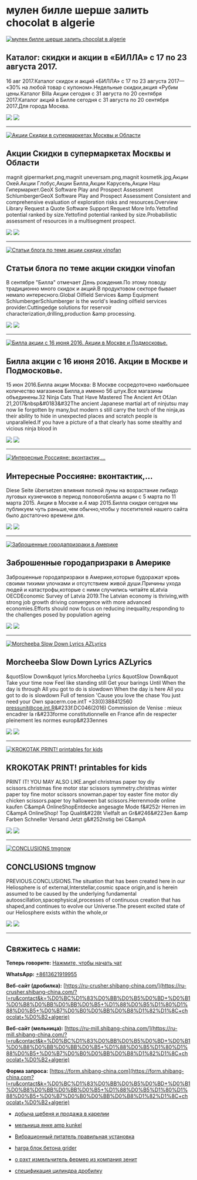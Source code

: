 # мулен билле шерше залить chocolat в algerie

<a href="https://swt.shibang-china.com/?n=lxq&l=ru&img&k=%D0%BC%D1%83%D0%BB%D0%B5%D0%BD+%D0%B1%D0%B8%D0%BB%D0%BB%D0%B5+%D1%88%D0%B5%D1%80%D1%88%D0%B5+%D0%B7%D0%B0%D0%BB%D0%B8%D1%82%D1%8C+chocolat+%D0%B2+algerie" target="_blank">![мулен билле шерше залить chocolat в algerie](http://static.shibang-china.com/all-800x300/980.jpg)</a>

## Каталог: скидки и акции в «БИЛЛА» с 17 по 23 августа 2017.
16 авг 2017.Каталог скидок и акций «БИЛЛА» с 17 по 23 августа 2017— «30% на любой товар с купоном».Недельные скидки,акция «Рубим цены.Каталог Billa Акции сегодня с 31 августа по 20 сентября 2017.Каталог акций в Билле сегодня с 31 августа по 20 сентября 2017.Для города Москва.


<a href="https://whatsapp.shibangsoft.com/WhatsApp.php" target="_blank" title="WhatsApp">![](http://static.shibang-china.com/icon/whatsapp.png)</a> <a href="https://swt.shibang-china.com/?n=lxq&l=ru&icon&k=%D0%BC%D1%83%D0%BB%D0%B5%D0%BD+%D0%B1%D0%B8%D0%BB%D0%BB%D0%B5+%D1%88%D0%B5%D1%80%D1%88%D0%B5+%D0%B7%D0%B0%D0%BB%D0%B8%D1%82%D1%8C+chocolat+%D0%B2+algerie" target="_blank">![](http://static.shibang-china.com/icon/chat-ru.png)</a>

---

<a href="https://swt.shibang-china.com/?n=lxq&l=ru&img&k=%D0%BC%D1%83%D0%BB%D0%B5%D0%BD+%D0%B1%D0%B8%D0%BB%D0%BB%D0%B5+%D1%88%D0%B5%D1%80%D1%88%D0%B5+%D0%B7%D0%B0%D0%BB%D0%B8%D1%82%D1%8C+chocolat+%D0%B2+algerie" target="_blank">![Акции Скидки в супермаркетах Москвы и Области](http://static.shibang-china.com/all-800x300/935.jpg)</a>

## Акции Скидки в супермаркетах Москвы и Области
magnit gipermarket.png,magnit uneversam.png,magnit kosmetik.jpg,Акции Окей.Акции Глобус,Акции Билла,Акции Карусель,Акции Наш Гипермаркет.GeoX Software Play and Prospect Assessment SchlumbergerGeoX Software Play and Prospect Assessment Consistent and comprehensive evaluation of exploration risks and resources.Overview Library Request a Quote Software Support Request More Info.Yettofind potential ranked by size.Yettofind potential ranked by size.Probabilistic assessment of resources in a multisegment prospect.


<a href="https://whatsapp.shibangsoft.com/WhatsApp.php" target="_blank" title="WhatsApp">![](http://static.shibang-china.com/icon/whatsapp.png)</a> <a href="https://swt.shibang-china.com/?n=lxq&l=ru&icon&k=%D0%BC%D1%83%D0%BB%D0%B5%D0%BD+%D0%B1%D0%B8%D0%BB%D0%BB%D0%B5+%D1%88%D0%B5%D1%80%D1%88%D0%B5+%D0%B7%D0%B0%D0%BB%D0%B8%D1%82%D1%8C+chocolat+%D0%B2+algerie" target="_blank">![](http://static.shibang-china.com/icon/chat-ru.png)</a>

---

<a href="https://swt.shibang-china.com/?n=lxq&l=ru&img&k=%D0%BC%D1%83%D0%BB%D0%B5%D0%BD+%D0%B1%D0%B8%D0%BB%D0%BB%D0%B5+%D1%88%D0%B5%D1%80%D1%88%D0%B5+%D0%B7%D0%B0%D0%BB%D0%B8%D1%82%D1%8C+chocolat+%D0%B2+algerie" target="_blank">![Статьи блога по теме акции скидки vinofan](http://static.shibang-china.com/all-800x300/763.jpg)</a>

## Статьи блога по теме акции скидки vinofan
В сентябре "Билла" отмечает День рождения.По этому поводу традиционно много скидок и акций.В продуктовом секторе бывает немало интересного.Global Oilfield Services &amp Equipment SchlumbergerSchlumberger is the world's leading oilfield services provider.Cuttingedge solutions for reservoir characterization,drilling,production &amp processing.


<a href="https://whatsapp.shibangsoft.com/WhatsApp.php" target="_blank" title="WhatsApp">![](http://static.shibang-china.com/icon/whatsapp.png)</a> <a href="https://swt.shibang-china.com/?n=lxq&l=ru&icon&k=%D0%BC%D1%83%D0%BB%D0%B5%D0%BD+%D0%B1%D0%B8%D0%BB%D0%BB%D0%B5+%D1%88%D0%B5%D1%80%D1%88%D0%B5+%D0%B7%D0%B0%D0%BB%D0%B8%D1%82%D1%8C+chocolat+%D0%B2+algerie" target="_blank">![](http://static.shibang-china.com/icon/chat-ru.png)</a>

---

<a href="https://swt.shibang-china.com/?n=lxq&l=ru&img&k=%D0%BC%D1%83%D0%BB%D0%B5%D0%BD+%D0%B1%D0%B8%D0%BB%D0%BB%D0%B5+%D1%88%D0%B5%D1%80%D1%88%D0%B5+%D0%B7%D0%B0%D0%BB%D0%B8%D1%82%D1%8C+chocolat+%D0%B2+algerie" target="_blank">![Билла акции с 16 июня 2016. Акции в Москве и Подмосковье.](http://static.shibang-china.com/all-800x300/877.jpg)</a>

## Билла акции с 16 июня 2016. Акции в Москве и Подмосковье.
15 июн 2016.Билла акции Москва: В Москве сосредоточено наибольшее количество магазинов Билла,а именно 56 штук.Все магазины объединены.32 Ninja Cats That Have Mastered The Ancient Art OfJan 21,2017&nbsp&#0183&#32The ancient Japanese martial art of ninjutsu may now lie forgotten by many,but modern s still carry the torch of the ninja,as their ability to hide in unexpected places and scratch people is unparalleled.If you have a picture of a that clearly has some stealthy and vicious ninja blood in


<a href="https://whatsapp.shibangsoft.com/WhatsApp.php" target="_blank" title="WhatsApp">![](http://static.shibang-china.com/icon/whatsapp.png)</a> <a href="https://swt.shibang-china.com/?n=lxq&l=ru&icon&k=%D0%BC%D1%83%D0%BB%D0%B5%D0%BD+%D0%B1%D0%B8%D0%BB%D0%BB%D0%B5+%D1%88%D0%B5%D1%80%D1%88%D0%B5+%D0%B7%D0%B0%D0%BB%D0%B8%D1%82%D1%8C+chocolat+%D0%B2+algerie" target="_blank">![](http://static.shibang-china.com/icon/chat-ru.png)</a>

---

<a href="https://swt.shibang-china.com/?n=lxq&l=ru&img&k=%D0%BC%D1%83%D0%BB%D0%B5%D0%BD+%D0%B1%D0%B8%D0%BB%D0%BB%D0%B5+%D1%88%D0%B5%D1%80%D1%88%D0%B5+%D0%B7%D0%B0%D0%BB%D0%B8%D1%82%D1%8C+chocolat+%D0%B2+algerie" target="_blank">![Интересные Россияне: вконтактик,…](http://static.shibang-china.com/all-800x300/1135.jpg)</a>

## Интересные Россияне: вконтактик,…
Diese Seite übersetzen влияния полной луны на возрастание либидо луговых кузнечиков в период половогоБилла акции с 5 марта по 11 марта 2015. Акции в Москве и.4 мар 2015.Билла скидки сегодня мы публикуем чуть раньше,чем обычно,чтобы у посетителей нашего сайта было достаточно времени для.


<a href="https://whatsapp.shibangsoft.com/WhatsApp.php" target="_blank" title="WhatsApp">![](http://static.shibang-china.com/icon/whatsapp.png)</a> <a href="https://swt.shibang-china.com/?n=lxq&l=ru&icon&k=%D0%BC%D1%83%D0%BB%D0%B5%D0%BD+%D0%B1%D0%B8%D0%BB%D0%BB%D0%B5+%D1%88%D0%B5%D1%80%D1%88%D0%B5+%D0%B7%D0%B0%D0%BB%D0%B8%D1%82%D1%8C+chocolat+%D0%B2+algerie" target="_blank">![](http://static.shibang-china.com/icon/chat-ru.png)</a>

---

<a href="https://swt.shibang-china.com/?n=lxq&l=ru&img&k=%D0%BC%D1%83%D0%BB%D0%B5%D0%BD+%D0%B1%D0%B8%D0%BB%D0%BB%D0%B5+%D1%88%D0%B5%D1%80%D1%88%D0%B5+%D0%B7%D0%B0%D0%BB%D0%B8%D1%82%D1%8C+chocolat+%D0%B2+algerie" target="_blank">![Заброшенные городапризраки в Америке](http://static.shibang-china.com/all-800x300/139.jpg)</a>

## Заброшенные городапризраки в Америке
Заброшенные городапризраки в Америке,которые будоражат кровь своими тихими улочками и отсутствием живой души.Причины ухода людей и катастрофы,которые с ними случились читайте вLatvia OECDEconomic Survey of Latvia 2019.The Latvian economy is thriving,with strong job growth driving convergence with more advanced economies.Efforts should now focus on reducing inequality,responding to the challenges posed by population ageing


<a href="https://whatsapp.shibangsoft.com/WhatsApp.php" target="_blank" title="WhatsApp">![](http://static.shibang-china.com/icon/whatsapp.png)</a> <a href="https://swt.shibang-china.com/?n=lxq&l=ru&icon&k=%D0%BC%D1%83%D0%BB%D0%B5%D0%BD+%D0%B1%D0%B8%D0%BB%D0%BB%D0%B5+%D1%88%D0%B5%D1%80%D1%88%D0%B5+%D0%B7%D0%B0%D0%BB%D0%B8%D1%82%D1%8C+chocolat+%D0%B2+algerie" target="_blank">![](http://static.shibang-china.com/icon/chat-ru.png)</a>

---

<a href="https://swt.shibang-china.com/?n=lxq&l=ru&img&k=%D0%BC%D1%83%D0%BB%D0%B5%D0%BD+%D0%B1%D0%B8%D0%BB%D0%BB%D0%B5+%D1%88%D0%B5%D1%80%D1%88%D0%B5+%D0%B7%D0%B0%D0%BB%D0%B8%D1%82%D1%8C+chocolat+%D0%B2+algerie" target="_blank">![Morcheeba Slow Down Lyrics AZLyrics](http://static.shibang-china.com/all-800x300/1176.jpg)</a>

## Morcheeba Slow Down Lyrics AZLyrics
&quotSlow Down&quot lyrics.Morcheeba Lyrics &quotSlow Down&quot Take your time now Feel like standing still Get your barings Until When the day is through All you got to do is slowdown When the day is here All you got to do is slowdown Full of tension 'Cause you love the chase You just need your Own spacerm.coe.intT +33(0)388412560 pressunit@coe.int.R&#233f.DC046(2016) Commission de Venise : mieux encadrer la r&#233forme constitutionnelle en France afin de respecter pleinement les normes europ&#233ennes


<a href="https://whatsapp.shibangsoft.com/WhatsApp.php" target="_blank" title="WhatsApp">![](http://static.shibang-china.com/icon/whatsapp.png)</a> <a href="https://swt.shibang-china.com/?n=lxq&l=ru&icon&k=%D0%BC%D1%83%D0%BB%D0%B5%D0%BD+%D0%B1%D0%B8%D0%BB%D0%BB%D0%B5+%D1%88%D0%B5%D1%80%D1%88%D0%B5+%D0%B7%D0%B0%D0%BB%D0%B8%D1%82%D1%8C+chocolat+%D0%B2+algerie" target="_blank">![](http://static.shibang-china.com/icon/chat-ru.png)</a>

---

<a href="https://swt.shibang-china.com/?n=lxq&l=ru&img&k=%D0%BC%D1%83%D0%BB%D0%B5%D0%BD+%D0%B1%D0%B8%D0%BB%D0%BB%D0%B5+%D1%88%D0%B5%D1%80%D1%88%D0%B5+%D0%B7%D0%B0%D0%BB%D0%B8%D1%82%D1%8C+chocolat+%D0%B2+algerie" target="_blank">![KROKOTAK PRINT! printables for kids](http://static.shibang-china.com/all-800x300/153.jpg)</a>

## KROKOTAK PRINT! printables for kids
PRINT IT! YOU MAY ALSO LIKE.angel christmas paper toy diy scissors.christmas fine motor star scissors symmetry.christmas winter paper toy fine motor scissors snowman.paper toy easter fine motor diy chicken scissors.paper toy halloween bat scissors.Herrenmode online kaufen C&ampA OnlineShopEntdecke angesagte Mode f&#252r Herren im C&ampA OnlineShop! Top Qualit&#228t Vielfalt an Gr&#246&#223en &amp Farben Schneller Versand Jetzt g&#252nstig bei C&ampA


<a href="https://whatsapp.shibangsoft.com/WhatsApp.php" target="_blank" title="WhatsApp">![](http://static.shibang-china.com/icon/whatsapp.png)</a> <a href="https://swt.shibang-china.com/?n=lxq&l=ru&icon&k=%D0%BC%D1%83%D0%BB%D0%B5%D0%BD+%D0%B1%D0%B8%D0%BB%D0%BB%D0%B5+%D1%88%D0%B5%D1%80%D1%88%D0%B5+%D0%B7%D0%B0%D0%BB%D0%B8%D1%82%D1%8C+chocolat+%D0%B2+algerie" target="_blank">![](http://static.shibang-china.com/icon/chat-ru.png)</a>

---

<a href="https://swt.shibang-china.com/?n=lxq&l=ru&img&k=%D0%BC%D1%83%D0%BB%D0%B5%D0%BD+%D0%B1%D0%B8%D0%BB%D0%BB%D0%B5+%D1%88%D0%B5%D1%80%D1%88%D0%B5+%D0%B7%D0%B0%D0%BB%D0%B8%D1%82%D1%8C+chocolat+%D0%B2+algerie" target="_blank">![CONCLUSIONS tmgnow](http://static.shibang-china.com/all-800x300/773.jpg)</a>

## CONCLUSIONS tmgnow
PREVIOUS.CONCLUSIONS.The situation that has been created here in our Heliosphere is of external,Interstellar,cosmic space origin,and is herein assumed to be caused by the underlying fundamental autooscillation,spacephysical,processes of continuous creation that has shaped,and continues to evolve our Universe.The present excited state of our Heliosphere exists within the whole,or

<a href="https://whatsapp.shibangsoft.com/WhatsApp.php" target="_blank" title="WhatsApp">![](http://static.shibang-china.com/icon/whatsapp.png)</a> <a href="https://swt.shibang-china.com/?l=ru&icon&k=%D0%BC%D1%83%D0%BB%D0%B5%D0%BD+%D0%B1%D0%B8%D0%BB%D0%BB%D0%B5+%D1%88%D0%B5%D1%80%D1%88%D0%B5+%D0%B7%D0%B0%D0%BB%D0%B8%D1%82%D1%8C+chocolat+%D0%B2+algerie" target="_blank">![](http://static.shibang-china.com/icon/chat-ru.png)</a>

---
## Свяжитесь с нами:

**Теперь говорите:** [Нажмите, чтобы начать чат](https://swt.shibang-china.com?l=ru&contact&k=%D0%BC%D1%83%D0%BB%D0%B5%D0%BD+%D0%B1%D0%B8%D0%BB%D0%BB%D0%B5+%D1%88%D0%B5%D1%80%D1%88%D0%B5+%D0%B7%D0%B0%D0%BB%D0%B8%D1%82%D1%8C+chocolat+%D0%B2+algerie)

**WhatsApp:**  [+8613621919955](https://whatsapp.shibangsoft.com/WhatsApp.php)

**Веб-сайт (дробилка):** [https://ru-crusher.shibang-china.com/](https://ru-crusher.shibang-china.com/?l=ru&contact&k=%D0%BC%D1%83%D0%BB%D0%B5%D0%BD+%D0%B1%D0%B8%D0%BB%D0%BB%D0%B5+%D1%88%D0%B5%D1%80%D1%88%D0%B5+%D0%B7%D0%B0%D0%BB%D0%B8%D1%82%D1%8C+chocolat+%D0%B2+algerie)

**Веб-сайт (мельница):** [https://ru-mill.shibang-china.com/](https://ru-mill.shibang-china.com/?l=ru&contact&k=%D0%BC%D1%83%D0%BB%D0%B5%D0%BD+%D0%B1%D0%B8%D0%BB%D0%BB%D0%B5+%D1%88%D0%B5%D1%80%D1%88%D0%B5+%D0%B7%D0%B0%D0%BB%D0%B8%D1%82%D1%8C+chocolat+%D0%B2+algerie)

**Форма запроса:** [https://form.shibang-china.com](https://form.shibang-china.com?l=ru&contact&k=%D0%BC%D1%83%D0%BB%D0%B5%D0%BD+%D0%B1%D0%B8%D0%BB%D0%BB%D0%B5+%D1%88%D0%B5%D1%80%D1%88%D0%B5+%D0%B7%D0%B0%D0%BB%D0%B8%D1%82%D1%8C+chocolat+%D0%B2+algerie)

* [добыча щебеня и продажа в карелии](../53/%D0%B4%D0%BE%D0%B1%D1%8B%D1%87%D0%B0%20%D1%89%D0%B5%D0%B1%D0%B5%D0%BD%D1%8F%20%D0%B8%20%D0%BF%D1%80%D0%BE%D0%B4%D0%B0%D0%B6%D0%B0%20%D0%B2%20%D0%BA%D0%B0%D1%80%D0%B5%D0%BB%D0%B8%D0%B8.md)

* [мельница янке amp kunkel](../60/%D0%BC%D0%B5%D0%BB%D1%8C%D0%BD%D0%B8%D1%86%D0%B0%20%D1%8F%D0%BD%D0%BA%D0%B5%20amp%20kunkel.md)

* [Вибрационный питатель правильная установка](../54/%D0%92%D0%B8%D0%B1%D1%80%D0%B0%D1%86%D0%B8%D0%BE%D0%BD%D0%BD%D1%8B%D0%B9%20%D0%BF%D0%B8%D1%82%D0%B0%D1%82%D0%B5%D0%BB%D1%8C%20%D0%BF%D1%80%D0%B0%D0%B2%D0%B8%D0%BB%D1%8C%D0%BD%D0%B0%D1%8F%20%D1%83%D1%81%D1%82%D0%B0%D0%BD%D0%BE%D0%B2%D0%BA%D0%B0.md)

* [harga блок бетона grider](../54/harga%20%D0%B1%D0%BB%D0%BE%D0%BA%20%D0%B1%D0%B5%D1%82%D0%BE%D0%BD%D0%B0%20grider.md)

* [о рэхт измельчитель фермер из компания зенит](../51/%D0%BE%20%D1%80%D1%8D%D1%85%D1%82%20%D0%B8%D0%B7%D0%BC%D0%B5%D0%BB%D1%8C%D1%87%D0%B8%D1%82%D0%B5%D0%BB%D1%8C%20%D1%84%D0%B5%D1%80%D0%BC%D0%B5%D1%80%20%D0%B8%D0%B7%20%D0%BA%D0%BE%D0%BC%D0%BF%D0%B0%D0%BD%D0%B8%D1%8F%20%D0%B7%D0%B5%D0%BD%D0%B8%D1%82.md)

* [спецификация цилиндра дробилку](../51/%D1%81%D0%BF%D0%B5%D1%86%D0%B8%D1%84%D0%B8%D0%BA%D0%B0%D1%86%D0%B8%D1%8F%20%D1%86%D0%B8%D0%BB%D0%B8%D0%BD%D0%B4%D1%80%D0%B0%20%D0%B4%D1%80%D0%BE%D0%B1%D0%B8%D0%BB%D0%BA%D1%83.md)